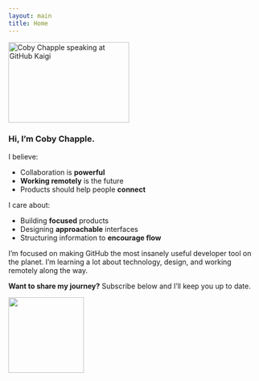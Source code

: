 ```yaml
---
layout: main
title: Home
---
```


<a href="{{ site.baseurl }}talks/" title="Coby Chapple – speaking at conferences and events" class="right"><img src="https://farm3.staticflickr.com/2940/14143168310_47d63bc5e3_m.jpg" width="240" height="160" alt="Coby Chapple speaking at GitHub Kaigi"></a>

### Hi, I’m Coby Chapple.

I believe:

- Collaboration is **powerful**
- **Working remotely** is the future
- Products should help people **connect**

I care about:

- Building **focused** products
- Designing **approachable** interfaces
- Structuring information to **encourage flow**

I’m focused on making GitHub the most insanely useful developer tool on the planet. I’m learning a lot about technology, design, and working remotely along the way.

**Want to share my journey?** Subscribe below and I’ll keep you up to date.

<img src="{{ site.baseurl }}public/cobyism-fakesig.png" width="150px" />
